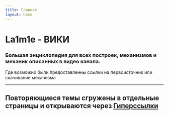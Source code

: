 ```yaml
---
title: Главная
layout: home
---
```

# La1m1e - ВИКИ
### Большая энциклопедия для всех построек, механизмов и механик описанных в видео канала.

Где возможно были предоставленны ссылки на первоисточник или скачивание механизма

----
## Повторяющиеся темы сгружены в отдельные страницы и открываются через [Гиперссылки](https://ru.wikipedia.org/wiki/%D0%93%D0%B8%D0%BF%D0%B5%D1%80%D1%81%D1%81%D1%8B%D0%BB%D0%BA%D0%B0)